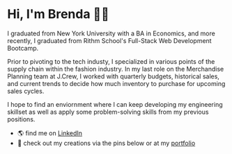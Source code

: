 # Hi, I'm Brenda 👋🏼

I graduated from New York University with a BA in Economics, and more recently, I graduated from Rithm School's Full-Stack Web Development Bootcamp.

Prior to pivoting to the tech industy, I specialized in various points of the supply chain within the fashion industry. In my last role on the Merchandise Planning team at J.Crew, I worked with quarterly budgets, historical sales, and current trends to decide how much inventory to purchase for upcoming sales cycles.

I hope to find an enviornment where I can keep developing my engineering skillset as well as apply some problem-solving skills from my previous positions.

- 🌎 find me on [LinkedIn](https://www.linkedin.com/in/brendaliu/)
- 🐰 check out my creations via the pins below or at my [portfolio](www.brenda-liu.com)
